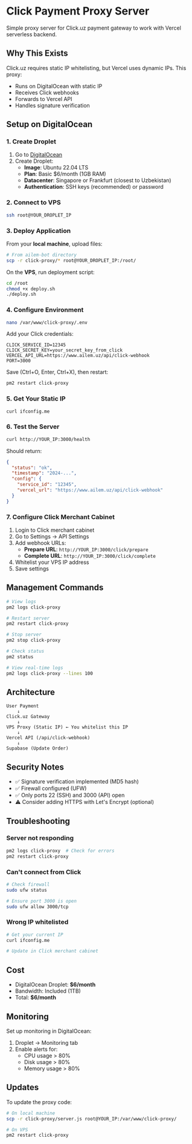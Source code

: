# Click Payment Proxy Server

Simple proxy server for Click.uz payment gateway to work with Vercel serverless backend.

## Why This Exists

Click.uz requires static IP whitelisting, but Vercel uses dynamic IPs. This proxy:
- Runs on DigitalOcean with static IP
- Receives Click webhooks
- Forwards to Vercel API
- Handles signature verification

## Setup on DigitalOcean

### 1. Create Droplet
1. Go to [DigitalOcean](https://www.digitalocean.com)
2. Create Droplet:
   - **Image**: Ubuntu 22.04 LTS
   - **Plan**: Basic $6/month (1GB RAM)
   - **Datacenter**: Singapore or Frankfurt (closest to Uzbekistan)
   - **Authentication**: SSH keys (recommended) or password

### 2. Connect to VPS
```bash
ssh root@YOUR_DROPLET_IP
```

### 3. Deploy Application

From your **local machine**, upload files:
```bash
# From ailem-bot directory
scp -r click-proxy/* root@YOUR_DROPLET_IP:/root/
```

On the **VPS**, run deployment script:
```bash
cd /root
chmod +x deploy.sh
./deploy.sh
```

### 4. Configure Environment
```bash
nano /var/www/click-proxy/.env
```

Add your Click credentials:
```env
CLICK_SERVICE_ID=12345
CLICK_SECRET_KEY=your_secret_key_from_click
VERCEL_API_URL=https://www.ailem.uz/api/click-webhook
PORT=3000
```

Save (Ctrl+O, Enter, Ctrl+X), then restart:
```bash
pm2 restart click-proxy
```

### 5. Get Your Static IP
```bash
curl ifconfig.me
```

### 6. Test the Server
```bash
curl http://YOUR_IP:3000/health
```

Should return:
```json
{
  "status": "ok",
  "timestamp": "2024-...",
  "config": {
    "service_id": "12345",
    "vercel_url": "https://www.ailem.uz/api/click-webhook"
  }
}
```

### 7. Configure Click Merchant Cabinet
1. Login to Click merchant cabinet
2. Go to Settings → API Settings
3. Add webhook URLs:
   - **Prepare URL**: `http://YOUR_IP:3000/click/prepare`
   - **Complete URL**: `http://YOUR_IP:3000/click/complete`
4. Whitelist your VPS IP address
5. Save settings

## Management Commands

```bash
# View logs
pm2 logs click-proxy

# Restart server
pm2 restart click-proxy

# Stop server
pm2 stop click-proxy

# Check status
pm2 status

# View real-time logs
pm2 logs click-proxy --lines 100
```

## Architecture

```
User Payment
    ↓
Click.uz Gateway
    ↓
VPS Proxy (Static IP) ← You whitelist this IP
    ↓
Vercel API (/api/click-webhook)
    ↓
Supabase (Update Order)
```

## Security Notes

- ✅ Signature verification implemented (MD5 hash)
- ✅ Firewall configured (UFW)
- ✅ Only ports 22 (SSH) and 3000 (API) open
- ⚠️ Consider adding HTTPS with Let's Encrypt (optional)

## Troubleshooting

### Server not responding
```bash
pm2 logs click-proxy  # Check for errors
pm2 restart click-proxy
```

### Can't connect from Click
```bash
# Check firewall
sudo ufw status

# Ensure port 3000 is open
sudo ufw allow 3000/tcp
```

### Wrong IP whitelisted
```bash
# Get your current IP
curl ifconfig.me

# Update in Click merchant cabinet
```

## Cost
- DigitalOcean Droplet: **$6/month**
- Bandwidth: Included (1TB)
- Total: **$6/month**

## Monitoring

Set up monitoring in DigitalOcean:
1. Droplet → Monitoring tab
2. Enable alerts for:
   - CPU usage > 80%
   - Disk usage > 80%
   - Memory usage > 80%

## Updates

To update the proxy code:
```bash
# On local machine
scp -r click-proxy/server.js root@YOUR_IP:/var/www/click-proxy/

# On VPS
pm2 restart click-proxy
```
